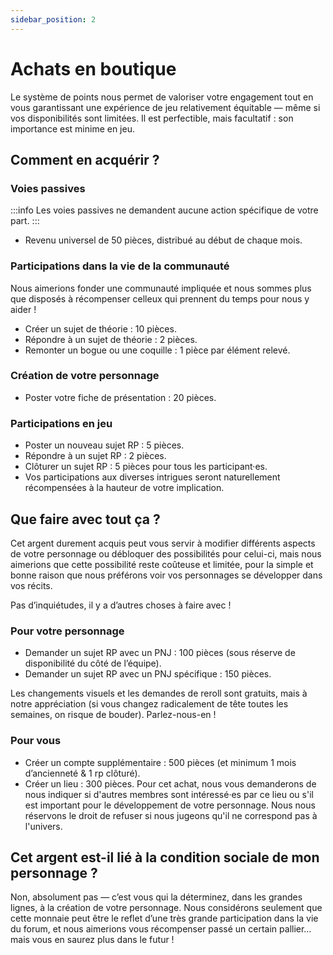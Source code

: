 ```yaml
---
sidebar_position: 2
---
```


# Achats en boutique

Le système de points nous permet de valoriser votre engagement tout en vous garantissant une expérience de jeu relativement équitable — même si vos disponibilités sont limitées. Il est perfectible, mais facultatif : son importance est minime en jeu.

## Comment en acquérir ?

### Voies passives

:::info
Les voies passives ne demandent aucune action spécifique de votre part.
:::

- Revenu universel de 50 pièces, distribué au début de chaque mois.

### Participations dans la vie de la communauté

Nous aimerions fonder une communauté impliquée et nous sommes plus que disposés à récompenser celleux qui prennent du temps pour nous y aider !

- Créer un sujet de théorie : 10 pièces.
- Répondre à un sujet de théorie : 2 pièces.
- Remonter un bogue ou une coquille : 1 pièce par élément relevé.

### Création de votre personnage

- Poster votre fiche de présentation : 20 pièces.

### Participations en jeu

- Poster un nouveau sujet RP : 5 pièces.
- Répondre à un sujet RP : 2 pièces.
- Clôturer un sujet RP : 5 pièces pour tous les participant·es.
- Vos participations aux diverses intrigues seront naturellement récompensées à la hauteur de votre implication.

## Que faire avec tout ça ?

Cet argent durement acquis peut vous servir à modifier différents aspects de votre personnage ou débloquer des possibilités pour celui-ci, mais nous aimerions que cette possibilité reste coûteuse et limitée, pour la simple et bonne raison que nous préférons voir vos personnages se développer dans vos récits.

Pas d’inquiétudes, il y a d’autres choses à faire avec !

### Pour votre personnage

- Demander un sujet RP avec un PNJ : 100 pièces (sous réserve de disponibilité du côté de l’équipe).
- Demander un sujet RP avec un PNJ spécifique : 150 pièces.

Les changements visuels et les demandes de reroll sont gratuits, mais à notre appréciation (si vous changez radicalement de tête toutes les semaines, on risque de bouder). Parlez-nous-en !

### Pour vous

- Créer un compte supplémentaire : 500 pièces (et minimum 1 mois d’ancienneté & 1 rp clôturé).
- Créer un lieu : 300 pièces. Pour cet achat, nous vous demanderons de nous indiquer si d'autres membres sont intéressé·es par ce lieu ou s'il est important pour le développement de votre personnage. Nous nous réservons le droit de refuser si nous jugeons qu'il ne correspond pas à l'univers.

## Cet argent est-il lié à la condition sociale de mon personnage ?

Non, absolument pas — c’est vous qui la déterminez, dans les grandes lignes, à la création de votre personnage. Nous considérons seulement que cette monnaie peut être le reflet d’une très grande participation dans la vie du forum, et nous aimerions vous récompenser passé un certain pallier… mais vous en saurez plus dans le futur !
